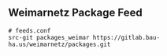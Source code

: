 Weimarnetz Package Feed 
-----------------------

    # feeds.conf
    src-git packages_weimar https://gitlab.bau-ha.us/weimarnetz/packages.git
